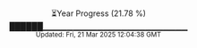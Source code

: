 <p align="center">
⏳Year Progress (21.78 %)<br>
██████▁▁▁▁▁▁▁▁▁▁▁▁▁▁▁▁▁▁▁▁▁▁▁▁ <br>
<sub>Updated: Fri, 21 Mar 2025 12:04:38 GMT</sub>
</p>

